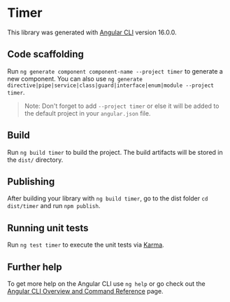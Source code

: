 # Timer

This library was generated with [Angular CLI](https://github.com/angular/angular-cli) version 16.0.0.

## Code scaffolding

Run `ng generate component component-name --project timer` to generate a new component. You can also use `ng generate directive|pipe|service|class|guard|interface|enum|module --project timer`.
> Note: Don't forget to add `--project timer` or else it will be added to the default project in your `angular.json` file. 

## Build

Run `ng build timer` to build the project. The build artifacts will be stored in the `dist/` directory.

## Publishing

After building your library with `ng build timer`, go to the dist folder `cd dist/timer` and run `npm publish`.

## Running unit tests

Run `ng test timer` to execute the unit tests via [Karma](https://karma-runner.github.io).

## Further help

To get more help on the Angular CLI use `ng help` or go check out the [Angular CLI Overview and Command Reference](https://angular.io/cli) page.
